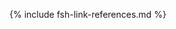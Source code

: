 [USCoreConditionEncounterDiagnosis]: http://hl7.org/fhir/us/core/STU5.0.1/StructureDefinition-us-core-condition-encounter-diagnosis.html
[USCoreConditionProblemsandHealthConcerns]: http://hl7.org/fhir/us/core/STU5.0.1/StructureDefinition-us-core-condition-problems-health-concerns.html
[USCoreLocation]: http://hl7.org/fhir/us/core/STU5.0.1/StructureDefinition-us-core-location.html
[USCoreOrganization]: http://hl7.org/fhir/us/core/STU5.0.1/StructureDefinition-us-core-organization.html
[USCorePatient]: http://hl7.org/fhir/us/core/STU5.0.1/StructureDefinition-us-core-patient.html
[USCorePractitioner]: http://hl7.org/fhir/us/core/STU5.0.1/StructureDefinition-us-core-practitioner.html
[USCorePractitionerRole]: http://hl7.org/fhir/us/core/STU5.0.1/StructureDefinition-us-core-practitionerrole.html
[USCoreBirthSex]: http://hl7.org/fhir/us/core/STU5.0.1/ValueSet-birthsex.html
[QuestionnaireResponse]: http://hl7.org/fhir/R4/questionnaireresponse.html
[PartialDatesAndTimes]: usage.html#partial-dates-and-times
[CityCodes]: usage.html#city-codes
[CountyCodes]: usage.html#county-codes
[StateLiterals]: usage.html#state-literals
[CountryLiterals]: usage.html#country-literals
[Note on missing data]: usage.html#specifying-none-of-the-above-and-missing-data
[Note on missing abnormal conditions of newborn data]: usage.html#abnormal-conditions-of-newborn
[Note on missing maternal morbidity data]: usage.html#maternal-morbidities
[Note on missing characteristics of labor and delivery data]: usage.html#characteristics-of-labor-and-delivery
[Note on missing pregnancy risk factors data]: usage.html#pregnancy-risk-factors
[Note on missing congenital anomaly data]: usage.html#congenital-anomalies-of-newborn
[Note on missing infections present data]: usage.html#infection-present-during-pregnancy
[Note on missing method of delivery data]: usage.html#method-of-delivery
[Note on missing obstetric procedures data]: usage.html#obstetric-procedures
[Handling of edit flags]: usage.html#handling-of-edit-flags
[Birth and Fetal Death Vital Reporting]: https://build.fhir.org/ig/HL7/fhir-bfdr
[Vital Records Common Library]: https://build.fhir.org/ig/HL7/vr-common-library
[Medicolegal Death Investigation]: https://build.fhir.org/ig/HL7/fhir-mdi-ig/
[Vital Records Death Reporting]: https://hl7.org/fhir/us/vrdr/
[PHVS_Occupation_CDC_Census2010VS]: https://phinvads.cdc.gov/vads/ViewValueSet.action?oid=2.16.840.1.114222.4.11.7186
[PHVS_Industry_CDC_Census2010VS]: https://phinvads.cdc.gov/vads/ViewValueSet.action?oid=2.16.840.1.114222.4.11.7187
[PHVS_Occupation_CDC_Census2012VS]: https://phinvads.cdc.gov/vads/ViewValueSet.action?oid=2.16.840.1.114222.4.11.8026
[PHVS_Industry_CDC_Census2012VS]: https://phinvads.cdc.gov/vads/ViewValueSet.action?oid=2.16.840.1.114222.4.11.8027
[PHVS_Occupation_CDC_Census2018VS]: https://phinvads.cdc.gov/vads/ViewValueSet.action?oid=2.16.840.1.114222.4.11.8065
[PHVS_Industry_CDC_Census2018VS]: https://phinvads.cdc.gov/vads/ViewValueSet.action?oid=2.16.840.1.114222.4.11.8066
[ACMESystemRejectVS]: ValueSet-vrdr-system-reject-vs.html
[VRFM]: https://build.fhir.org/ig/nightingaleproject/vital_records_fhir_messaging_ig/message.html#successful-death-record-submission
[HL7EncounterAdmitSourceVS]: http://hl7.org/fhir/ValueSet/encounter-admit-source
[USCoreDischargeDispositionVS]: http://hl7.org/fhir/us/core/ValueSet/us-core-discharge-disposition
[USCoreBirthSexVS]: http://hl7.org/fhir/us/core/ValueSet/birthsex
<!-- old terminology -->
[CodeSystemDeathPregnancyStatusVitalRecords]: http://hl7.org/fhir/us/vr-common-library/STU1.1/CodeSystem-CodeSystem-death-pregnancy-status-vr.html
[CodeSystemDeathReportingCodesVitalRecords]: http://hl7.org/fhir/us/vr-common-library/STU1.1/CodeSystem-CodeSystem-death-reporting-codes-vr.html
[CodeSystemIntentionalRejectVitalRecords]: http://hl7.org/fhir/us/vr-common-library/STU1.1/CodeSystem-CodeSystem-intentional-reject-vr.html
[CodeSystemLocalComponentCodesVitalRecords]: http://hl7.org/fhir/us/vr-common-library/STU1.1/CodeSystem-CodeSystem-local-component-codes-vr.html
[CodeSystemSystemRejectVitalRecords]: http://hl7.org/fhir/us/vr-common-library/STU1.1/CodeSystem-CodeSystem-system-reject-vr.html
[CodeSystemTransaxConversionVitalRecords]: http://hl7.org/fhir/us/vr-common-library/STU1.1/CodeSystem-CodeSystem-transax-conversion-vr.html
[ValueSetApgarTimingVitalRecords]: http://hl7.org/fhir/us/vr-common-library/STU1.1/ValueSet-ValueSet-apgar-timing-vr.html
[ValueSetCertifierTypesVitalRecords]: http://hl7.org/fhir/us/vr-common-library/STU1.1/ValueSet-ValueSet-certifier-types-vr.html
[ValueSetContributoryTobaccoUseVitalRecords]: http://hl7.org/fhir/us/vr-common-library/STU1.1/ValueSet-ValueSet-contributory-tobacco-use-vr.html
[ValueSetDateEstablishmentApproachVitalRecords]: http://hl7.org/fhir/us/vr-common-library/STU1.1/ValueSet-ValueSet-date-establishment-approach-vr.html
[ValueSetDeathPregnancyStatusVitalRecords]: http://hl7.org/fhir/us/vr-common-library/STU1.1/ValueSet-ValueSet-death-pregnancy-status-vr.html
[ValueSetIntentionalRejectVitalRecords]: http://hl7.org/fhir/us/vr-common-library/STU1.1/ValueSet-ValueSet-intentional-reject-vr.html
[ValueSetMannerOfDeathVitalRecords]: http://hl7.org/fhir/us/vr-common-library/STU1.1/ValueSet-ValueSet-manner-of-death-vr.html
[ValueSetPlaceOfDeathVitalRecords]: http://hl7.org/fhir/us/vr-common-library/STU1.1/ValueSet-ValueSet-place-of-death-vr.html
[ValueSetSystemRejectVitalRecords]: http://hl7.org/fhir/us/vr-common-library/STU1.1/ValueSet-ValueSet-system-reject-vr.html
[ValueSetTransaxConversionVitalRecords]: http://hl7.org/fhir/us/vr-common-library/STU1.1/ValueSet-ValueSet-transax-conversion-vr.html
[ValueSetTransportationIncidentRoleVitalRecords]: http://hl7.org/fhir/us/vr-common-library/STU1.1/ValueSet-ValueSet-transportation-incident-role-vr.html
<!-- old profiles/extensions -->
[ConditionEclampsiaHypertensionVitalRecords]: http://hl7.org/fhir/us/vr-common-library/STU1.1/StructureDefinition-Condition-eclampsia-hypertension-vr.html
[ConditionGestationalDiabetesVitalRecords]: http://hl7.org/fhir/us/vr-common-library/STU1.1/StructureDefinition-Condition-gestational-diabetes-vr.html
[ConditionGestationalHypertensionVitalRecords]: http://hl7.org/fhir/us/vr-common-library/STU1.1/StructureDefinition-Condition-gestational-hypertension-vr.html
[ConditionPrepregnancyDiabetesVitalRecords]: http://hl7.org/fhir/us/vr-common-library/STU1.1/StructureDefinition-Condition-prepregnancy-diabetes-vr.html
[ConditionPrepregnancyHypertensionVitalRecords]: http://hl7.org/fhir/us/vr-common-library/STU1.1/StructureDefinition-Condition-prepregnancy-hypertension-vr.html
[ExtensionDateDayVitalRecords]: http://hl7.org/fhir/us/vr-common-library/STU1.1/StructureDefinition-Extension-date-day-vr.html
[ExtensionDateMonthVitalRecords]: http://hl7.org/fhir/us/vr-common-library/STU1.1/StructureDefinition-Extension-date-month-vr.html
[ExtensionDateTimeVitalRecords]: http://hl7.org/fhir/us/vr-common-library/STU1.1/StructureDefinition-Extension-date-time-vr.html
[ExtensionDateYearVitalRecords]: http://hl7.org/fhir/us/vr-common-library/STU1.1/StructureDefinition-Extension-date-year-vr.html
[ExtensionPartialDateVitalRecords]: http://hl7.org/fhir/us/vr-common-library/STU1.1/StructureDefinition-Extension-partial-date-vr.html
[ExtensionPartialDateTimeVitalRecords]: http://hl7.org/fhir/us/vr-common-library/STU1.1/StructureDefinition-Extension-partial-date-time-vr.html
[ExtensionPatientFetalDeathVitalRecords]: http://hl7.org/fhir/us/vr-common-library/STU1.1/StructureDefinition-Extension-patient-fetal-death-vr.html
[ExtensionRelatedpersonBirthplaceVitalRecords]: http://hl7.org/fhir/us/vr-common-library/STU1.1/StructureDefinition-Extension-relatedperson-birthplace-vr.html
[ExtensionRelatedPersonDeceasedVitalRecords]: http://hl7.org/fhir/us/vr-common-library/STU1.1/StructureDefinition-Extension-relatedperson-deceased-vr.html
[ExtensionReportedParentAgeAtDeliveryVitalRecords]: http://hl7.org/fhir/us/vr-common-library/STU1.1/StructureDefinition-Extension-reported-parent-age-at-delivery-vr.html
[ExtensionWithinCityLimitsIndicatorVitalRecords]: http://hl7.org/fhir/us/vr-common-library/STU1.1/StructureDefinition-Extension-within-city-limits-indicator-vr.html
[LocationDeathVitalRecords]: http://hl7.org/fhir/us/vr-common-library/STU1.1/StructureDefinition-Location-death-vr.html
[LocationInjuryVitalRecords]: http://hl7.org/fhir/us/vr-common-library/STU1.1/StructureDefinition-Location-injury-vr.html
[ObservationApgarScoreVitalRecords]: http://hl7.org/fhir/us/vr-common-library/STU1.1/StructureDefinition-Observation-apgar-score-vr.html
[ObservationBirthWeightVitalRecords]: http://hl7.org/fhir/us/vr-common-library/STU1.1/StructureDefinition-Observation-birth-weight-vr.html
[ObservationCauseOfDeathPart1VitalRecords]: http://hl7.org/fhir/us/vr-common-library/STU1.1/StructureDefinition-Observation-cause-of-death-part1-vr.html
[ObservationContributingCauseOfDeathPart2VitalRecords]: http://hl7.org/fhir/us/vr-common-library/STU1.1/StructureDefinition-Observation-contributing-cause-of-death-part2-vr.html
[ObservationDeathDateVitalRecords]: http://hl7.org/fhir/us/vr-common-library/STU1.1/StructureDefinition-Observation-death-date-vr.html
[ObservationDecedentPregnancyVitalRecords]: http://hl7.org/fhir/us/vr-common-library/STU1.1/StructureDefinition-Observation-decedent-pregnancy-vr.html
[ObservationGestationalAgeAtDeliveryVitalRecords]: http://hl7.org/fhir/us/vr-common-library/STU1.1/StructureDefinition-Observation-gestational-age-at-delivery-vr.html
[ObservationInfantLivingVitalRecords]: http://hl7.org/fhir/us/vr-common-library/STU1.1/StructureDefinition-Observation-infant-living-vr.html
[ObservationInjuryIncidentVitalRecords]: http://hl7.org/fhir/us/vr-common-library/STU1.1/StructureDefinition-Observation-injury-incident-vr.html
[ObservationLastMenstrualPeriodVitalRecords]: http://hl7.org/fhir/us/vr-common-library/STU1.1/StructureDefinition-Observation-last-menstrual-period-vr.html
[ObservationMannerOfDeathVitalRecords]: http://hl7.org/fhir/us/vr-common-library/STU1.1/StructureDefinition-Observation-manner-of-death-vr.html
[ObservationMotherDeliveryWeightVitalRecords]: http://hl7.org/fhir/us/vr-common-library/STU1.1/StructureDefinition-Observation-mother-delivery-weight-vr.html
[ObservationMotherHeightVitalRecords]: http://hl7.org/fhir/us/vr-common-library/STU1.1/StructureDefinition-Observation-mother-height-vr.htm
[ObservationMotherPrepregnancyWeightVitalRecords]: http://hl7.org/fhir/us/vr-common-library/STU1.1/StructureDefinition-Observation-mother-prepregnancy-weight-vr.html
[ObservationNoneOfSpecifiedPregnancyRiskFactorsVitalRecords]: http://hl7.org/fhir/us/vr-common-library/STU1.1/StructureDefinition-Observation-none-of-specified-pregnancy-risk-factors-vr.html
[ObservationNumberBirthsNowDeadVitalRecords]: http://hl7.org/fhir/us/vr-common-library/STU1.1/StructureDefinition-Observation-number-births-now-dead-vr.html
[ObservationNumberBirthsNowLivingVitalRecords]: http://hl7.org/fhir/us/vr-common-library/STU1.1/StructureDefinition-Observation-number-births-now-living-vr.html
[ObservationNumberFetalDeathsThisDeliveryVitalRecords]: http://hl7.org/fhir/us/vr-common-library/STU1.1/StructureDefinition-Observation-number-fetal-deaths-this-delivery-vr.html
[ObservationNumberLiveBirthsThisDeliveryVitalRecords]: http://hl7.org/fhir/us/vr-common-library/STU1.1/StructureDefinition-Observation-number-live-births-this-delivery-vr.html
[ObservationNumberOtherPregnancyOutcomesVitalRecords]: http://hl7.org/fhir/us/vr-common-library/STU1.1/StructureDefinition-Observation-number-other-pregnancy-outcomes-vr.html
[ObservationNumberPrenatalVisitsVitalRecords]: http://hl7.org/fhir/us/vr-common-library/STU1.1/StructureDefinition-Observation-number-prenatal-visits-vr.html
[ObservationNumberPreviousCesareansVitalRecords]: http://hl7.org/fhir/us/vr-common-library/STU1.1/StructureDefinition-Observation-number-previous-cesareans-vr.html
[ObservationParentEducationLevelVitalRecords]: http://hl7.org/fhir/us/vr-common-library/STU1.1/StructureDefinition-Observation-parent-education-level-vr.html
[ObservationPluralityVitalRecords]: http://hl7.org/fhir/us/vr-common-library/STU1.1/StructureDefinition-Observation-plurality-vr.html
[ObservationPreviousCesareanVitalRecords]: http://hl7.org/fhir/us/vr-common-library/STU1.1/StructureDefinition-Observation-previous-cesarean-vr.html
[ObservationPreviousPretermBirthVitalRecords]: http://hl7.org/fhir/us/vr-common-library/STU1.1/StructureDefinition-Observation-previous-preterm-birth-vr.html
[ObservationRaceVitalRecords]: http://hl7.org/fhir/us/vr-common-library/STU1.1/StructureDefinition-Observation-race-vr.html
[ObservationTabulatedEthnicityVitalRecords]: http://hl7.org/fhir/us/vr-common-library/STU1.1/StructureDefinition-Observation-tabulated-ethnicity-vr.html
[ParametersCodingStatusValuesVitalRecords]: http://hl7.org/fhir/us/vr-common-library/STU1.1/StructureDefinition-Parameters-coding-status-values-vr.html
[PatientDecedentFetusVitalRecords]: http://hl7.org/fhir/us/vr-common-library/STU1.1/StructureDefinition-Patient-decedent-fetus-vr.html
[ProcedureArtificialInseminationVitalRecords]: http://hl7.org/fhir/us/vr-common-library/STU1.1/StructureDefinition-Procedure-artificial-insemination-vr.html
[ProcedureAssistedFertilizationVitalRecords]: http://hl7.org/fhir/us/vr-common-library/STU1.1/StructureDefinition-Procedure-assisted-fertilization-vr.html
[ProcedureDeathCertificationVitalRecords]: http://hl7.org/fhir/us/vr-common-library/STU1.1/StructureDefinition-Procedure-death-certification-vr.html
[ProcedureInfertilityTreatmentVitalRecords]: http://hl7.org/fhir/us/vr-common-library/STU1.1/StructureDefinition-Procedure-infertility-treatment-vr.html
[RelatedPersonFatherNaturalVitalRecords]: http://hl7.org/fhir/us/vr-common-library/STU1.1/StructureDefinition-RelatedPerson-father-natural-vr.html
[RelatedPersonMotherGestationalVitalRecords]: http://hl7.org/fhir/us/vr-common-library/STU1.1/StructureDefinition-RelatedPerson-mother-gestational-vr.html
[RelatedPersonParentVitalRecords]: http://hl7.org/fhir/us/vr-common-library/STU1.1/StructureDefinition-RelatedPerson-parent-vr.html
<!-- BFDR Profiles/Extensions-->
[ConditionChorioamnionitis]: http://build.fhir.org/ig/HL7/fhir-bfdr/StructureDefinition-Condition-chorioamnionitis.html
[ConditionCongenitalAnomalyOfNewborn]: http://build.fhir.org/ig/HL7/fhir-bfdr/StructureDefinition-Condition-congenital-anomaly-of-newborn.html
[ConditionEclampsiaHypertension]: http://build.fhir.org/ig/HL7/fhir-bfdr/StructureDefinition-Condition-eclampsia-hypertension.html
[ConditionFetalDeathCauseOrCondition]: http://build.fhir.org/ig/HL7/fhir-bfdr/StructureDefinition-Condition-fetal-death-cause-or-condition.html
[ConditionFetalDeathOtherCauseOrCondition]: http://build.fhir.org/ig/HL7/fhir-bfdr/StructureDefinition-Condition-fetal-death-other-cause-or-condition.html
[ConditionGestationalDiabetes]: http://build.fhir.org/ig/HL7/fhir-bfdr/StructureDefinition-Condition-gestational-diabetes.html
[ConditionGestationalHypertension]: http://build.fhir.org/ig/HL7/fhir-bfdr/StructureDefinition-Condition-gestational-hypertension.html
[ConditionInfectionPresentDuringPregnancy]: http://build.fhir.org/ig/HL7/fhir-bfdr/StructureDefinition-Condition-infection-present-during-pregnancy.html
[ConditionPerinealLaceration]: http://build.fhir.org/ig/HL7/fhir-bfdr/StructureDefinition-Condition-perineal-laceration.html
[ConditionPrepregnancyDiabetes]: http://build.fhir.org/ig/HL7/fhir-bfdr/StructureDefinition-Condition-prepregnancy-diabetes.html
[ConditionPrepregnancyHypertension]: http://build.fhir.org/ig/HL7/fhir-bfdr/StructureDefinition-Condition-prepregnancy-hypertension.html
[ConditionRupturedUterus]: http://build.fhir.org/ig/HL7/fhir-bfdr/StructureDefinition-Condition-ruptured-uterus.html
[ConditionSeizure]: http://build.fhir.org/ig/HL7/fhir-bfdr/StructureDefinition-Condition-seizure.html
[CoveragePrincipalPayerDelivery]: http://build.fhir.org/ig/HL7/fhir-bfdr/StructureDefinition-Coverage-principal-payer-delivery.html
[EncounterBirth]: http://build.fhir.org/ig/HL7/fhir-bfdr/StructureDefinition-Encounter-birth.html
[Encounter_Maternity]: http://build.fhir.org/ig/HL7/fhir-bfdr/StructureDefinition-Encounter-maternity.html
[ExtensionDateFiledByRegistrar]: http://build.fhir.org/ig/HL7/fhir-bfdr/StructureDefinition-Extension-date-filed-by-registrar.html
[ExtensionDatereceivedByRegistrar]: http://build.fhir.org/ig/HL7/fhir-bfdr/StructureDefinition-Extension-date-received-by-registrar.html
[ExtensionEncounterMaternityReference]: http://build.fhir.org/ig/HL7/fhir-bfdr/StructureDefinition-Extension-encounter-maternity-reference.html
[ExtensionFetalDeathLocalFileNumber]: http://build.fhir.org/ig/HL7/fhir-bfdr/StructureDefinition-Extension-fetal-death-local-file-number.html
[ExtensionFetalDeathReportNumber]: http://build.fhir.org/ig/HL7/fhir-bfdr/StructureDefinition-Extension-fetal-death-report-number.html
[ExtensionLiveBirthCertificateNumber]: http://build.fhir.org/ig/HL7/fhir-bfdr/StructureDefinition-Extension-live-birth-certificate-number.html
[ExtensionLiveBirthLocalFileNumber]: http://build.fhir.org/ig/HL7/fhir-bfdr/StructureDefinition-Extension-live-birth-local-file-number.html
[ObservationSteroidsFetalLungMaturation]: http://build.fhir.org/ig/HL7/fhir-bfdr/StructureDefinition-Observation-steroids-fetal-lung-maturation.html
[ObservationAntibioticsAdministeredDuringLabor]: http://build.fhir.org/ig/HL7/fhir-bfdr/StructureDefinition-Observation-antibiotics-during-labor.html
[ObservationApgarScore]: http://build.fhir.org/ig/HL7/fhir-bfdr/StructureDefinition-Observation-apgar-score.html
[ObservationAutopsyHistologicalExamResultsUsed]: http://build.fhir.org/ig/HL7/fhir-bfdr/StructureDefinition-Observation-autopsy-histological-exam-results-used.html
[ObservationBirthWeight]: http://build.fhir.org/ig/HL7/fhir-bfdr/StructureDefinition-Observation-birth-weight.html
[ObservationCigaretteSmokingBeforeDuringPregnancy]: http://build.fhir.org/ig/HL7/fhir-bfdr/StructureDefinition-Observation-cigarette-smoking-before-during-pregnancy.html
[ObservationCodedInitiatingFetalDeathCauseOrCondition]: http://build.fhir.org/ig/HL7/fhir-bfdr/StructureDefinition-Observation-coded-initiating-fetal-death-cause-or-condition.html
[ObservationCodedOtherFetalDeathCauseOrCondition]: http://build.fhir.org/ig/HL7/fhir-bfdr/StructureDefinition-Observation-coded-other-fetal-death-cause-or-condition.html
[ObservationDateOfFirstPrenatalCareVisit]: http://build.fhir.org/ig/HL7/fhir-bfdr/StructureDefinition-Observation-date-of-first-prenatal-care-visit.html
[ObservationDateOfLastLiveBirth]: http://build.fhir.org/ig/HL7/fhir-bfdr/StructureDefinition-Observation-date-of-last-live-birth.html
[ObservationDateOfLastOtherPregnancyOutcome]: http://build.fhir.org/ig/HL7/fhir-bfdr/StructureDefinition-Observation-date-of-last-other-pregnancy-outcome.html
[ObservationFetalDeathTimePoint]: http://build.fhir.org/ig/HL7/fhir-bfdr/StructureDefinition-Observation-fetal-death-time-point.html
[ObservationFetalPresentation]: http://build.fhir.org/ig/HL7/fhir-bfdr/StructureDefinition-Observation-fetal-presentation.html
[ObservationGestationalAgeAtDelivery]: http://build.fhir.org/ig/HL7/fhir-bfdr/StructureDefinition-Observation-gestational-age-at-delivery.html
[ObservationHistologicalPlacentalExamPerformed]: http://build.fhir.org/ig/HL7/fhir-bfdr/StructureDefinition-Observation-histological-placental-exam-performed.html
[ObservationICUAdmission]: http://build.fhir.org/ig/HL7/fhir-bfdr/StructureDefinition-Observation-icu-admission.html
[ObservationInfantBreastfedAtDischarge]: http://build.fhir.org/ig/HL7/fhir-bfdr/StructureDefinition-Observation-infant-breastfed-at-discharge.html
[ObservationInfantLiving]: http://build.fhir.org/ig/HL7/fhir-bfdr/StructureDefinition-Observation-infant-living.html
[ObservationLaborTrialAttempted]: http://build.fhir.org/ig/HL7/fhir-bfdr/StructureDefinition-Observation-labor-trial-attempted.html
[ObservationLastMenstrualPeriod]: http://build.fhir.org/ig/HL7/fhir-bfdr/StructureDefinition-Observation-last-menstrual-period.html
[ObservationMethodOfDisposition]: http://build.fhir.org/ig/HL7/fhir-bfdr/StructureDefinition-Observation-method-of-disposition.html
[ObservationMotherDeliveryWeight]: http://build.fhir.org/ig/HL7/fhir-bfdr/StructureDefinition-Observation-mother-delivery-weight.html
[ObservationMotherHeight]: http://build.fhir.org/ig/HL7/fhir-bfdr/StructureDefinition-Observation-mother-height.html
[ObservationMotherMarriedDuringPregnancy]: http://build.fhir.org/ig/HL7/fhir-bfdr/StructureDefinition-Observation-mother-married-during-pregnancy.html
[ObservationMotherPrepregnancyWeight]: http://build.fhir.org/ig/HL7/fhir-bfdr/StructureDefinition-Observation-mother-prepregnancy-weight.html
[ObservationMotherReceivedWICFood]: http://build.fhir.org/ig/HL7/fhir-bfdr/StructureDefinition-Observation-mother-received-wic-food.html
[ObservationNICUAdmission]: http://build.fhir.org/ig/HL7/fhir-bfdr/StructureDefinition-Observation-nicu-admission.html
[ObservationNoneOfSpecifiedAbnormalConditionsOfNewborn]: http://build.fhir.org/ig/HL7/fhir-bfdr/StructureDefinition-Observation-none-of-specified-abnormal-conditions-of-newborn.html
[ObservationNoneOfSpecifiedCharacteristicsOfLaborAndDelivery]: http://build.fhir.org/ig/HL7/fhir-bfdr/StructureDefinition-Observation-none-of-specified-characteristics-labor-delivery.html
[ObservationNoneOfSpecifiedCongenitalAnomoliesOfTheNewborn]: http://build.fhir.org/ig/HL7/fhir-bfdr/StructureDefinition-Observation-None-congenital-anomolies-of-the-newborn.html
[ObservationNoneOfSpecifiedInfectionsPresentDuringPregnancy]: http://build.fhir.org/ig/HL7/fhir-bfdr/StructureDefinition-Observation-no-infections-present-during-pregnancy.html
[ObservationNoneOfSpecifiedMaternalMorbidities]: http://build.fhir.org/ig/HL7/fhir-bfdr/StructureDefinition-Observation-none-of-specified-maternal-morbidities.html
[ObservationNoneOfSpecifiedObstetricProcedures]: http://build.fhir.org/ig/HL7/fhir-bfdr/StructureDefinition-Observation-none-of-specified-obstetric-procedures.html
[ObservationNoneOfSpecifiedPregnancyRiskFactors]: http://build.fhir.org/ig/HL7/fhir-bfdr/StructureDefinition-Observation-none-of-specified-pregnancy-risk-factors.html
[ObservationNumberBirthsNowDead]: http://build.fhir.org/ig/HL7/fhir-bfdr/StructureDefinition-Observation-number-births-now-dead.html
[ObservationNumberBirthsNowLiving]: http://build.fhir.org/ig/HL7/fhir-bfdr/StructureDefinition-Observation-number-births-now-living.html
[ObservationNumberFetalDeathsThisDelivery]: http://build.fhir.org/ig/HL7/fhir-bfdr/StructureDefinition-Observation-number-fetal-deaths-this-delivery.html
[ObservationNumberLiveBirthsThisDelivery]: http://build.fhir.org/ig/HL7/fhir-bfdr/StructureDefinition-Observation-number-live-births-this-delivery.html
[ObservationNumberOtherPregnancyOutcomes]: http://build.fhir.org/ig/HL7/fhir-bfdr/StructureDefinition-Observation-number-other-pregnancy-outcomes.html
[ObservationNumberPrenatalVisits]: http://build.fhir.org/ig/HL7/fhir-bfdr/StructureDefinition-Observation-number-prenatal-visits.html
[ObservationNumberPreviousCesareans]: http://build.fhir.org/ig/HL7/fhir-bfdr/StructureDefinition-Observation-number-previous-cesareans.html
[ObservationPaternityAcknowledgementSigned]: http://build.fhir.org/ig/HL7/fhir-bfdr/StructureDefinition-Observation-paternity-acknowledgement-signed.html
[ObservationPlannedToDeliverAtHome]: http://build.fhir.org/ig/HL7/fhir-bfdr/StructureDefinition-Observation-planned-to-deliver-at-home.html
[ObservationPreviousCesarean]: http://build.fhir.org/ig/HL7/fhir-bfdr/StructureDefinition-Observation-previous-cesarean.html
[ObservationPreviousPretermBirth]: http://build.fhir.org/ig/HL7/fhir-bfdr/StructureDefinition-Observation-previous-preterm-birth.html
[ObservationSSNRequestedForChild]: http://build.fhir.org/ig/HL7/fhir-bfdr/StructureDefinition-Observation-ssn-requested-for-child.html
[ObservationUnknownFinalRouteMethodDelivery]: http://build.fhir.org/ig/HL7/fhir-bfdr/StructureDefinition-Observation-unknown-final-route-and-method-of-delivery.html
[PatientDecedentFetus]: http://build.fhir.org/ig/HL7/fhir-bfdr/StructureDefinition-Patient-decedent-fetus.html
[ProcedureAntibioticSuspectedNeonatalSepsis]: http://build.fhir.org/ig/HL7/fhir-bfdr/StructureDefinition-Procedure-antibiotic-suspected-neonatal-sepsis.html
[ProcedureArtificialInsemination]: http://build.fhir.org/ig/HL7/fhir-bfdr/StructureDefinition-Procedure-artificial-insemination.html
[ProcedureAssistedFertilization]: http://build.fhir.org/ig/HL7/fhir-bfdr/StructureDefinition-Procedure-assisted-fertilization.html
[ProcedureAssistedVentilationFollowingDelivery]: http://build.fhir.org/ig/HL7/fhir-bfdr/StructureDefinition-Procedure-assisted-ventilation-following-delivery.html
[ProcedureAssistedVentilationMoreThanSixHours]: http://build.fhir.org/ig/HL7/fhir-bfdr/StructureDefinition-Procedure-assisted-ventilation-more-than-six-hours.html
[ProcedureAugmentationOfLabor]: http://build.fhir.org/ig/HL7/fhir-bfdr/StructureDefinition-Procedure-augmentation-of-labor.html
[ProcedureBloodTransfusion]: http://build.fhir.org/ig/HL7/fhir-bfdr/StructureDefinition-Procedure-blood-transfusion.html
[ProcedureEpiduralOrSpinalAnesthesia]: http://build.fhir.org/ig/HL7/fhir-bfdr/StructureDefinition-Procedure-epidural-or-spinal-anesthesia.html
[ProcedureFinalRouteMethodDelivery]: http://build.fhir.org/ig/HL7/fhir-bfdr/StructureDefinition-Procedure-final-route-method-delivery.html
[ProcedureInductionOfLabor]: http://build.fhir.org/ig/HL7/fhir-bfdr/StructureDefinition-Procedure-induction-of-labor.html
[ProcedureInfertilityTreatment]: http://build.fhir.org/ig/HL7/fhir-bfdr/StructureDefinition-Procedure-infertility-treatment.html
[ProcedureObstetric]: http://build.fhir.org/ig/HL7/fhir-bfdr/StructureDefinition-Procedure-obstetric.html
[ProcedureSurfactantReplacementTherapy]: http://build.fhir.org/ig/HL7/fhir-bfdr/StructureDefinition-Procedure-surfactant-replacement-therapy.html
[ProcedureUnplannedHysterectomy]: http://build.fhir.org/ig/HL7/fhir-bfdr/StructureDefinition-Procedure-unplanned-hysterectomy.html
<!-- BFDR Terminology -->
[AbnormalConditionsNewbornCS]: http://build.fhir.org/ig/HL7/fhir-bfdr/CodeSystem-CodeSystem-abnormal-conditions-newborn.html
[BirthAndFetalDeathFinancialClassCS]: http://build.fhir.org/ig/HL7/fhir-bfdr/CodeSystem-CodeSystem-vr-birth-and-fetal-death-financial-class.html
[BirthDeliveryOccurredCS]: http://build.fhir.org/ig/HL7/fhir-bfdr/CodeSystem-CodeSystem-vr-birth-delivery-occurred.html
[FetalDeathCauseOrConditionCS]: http://build.fhir.org/ig/HL7/fhir-bfdr/CodeSystem-CodeSystem-vr-fetal-death-cause-or-condition.html
[InformantRelationshipToMotherCS]: http://build.fhir.org/ig/HL7/fhir-bfdr/CodeSystem-CodeSystem-informant-relationship-to-mother.html
[ApgarTimingVS]: http://build.fhir.org/ig/HL7/fhir-bfdr/ValueSet-ValueSet-apgar-timing.html
[BirthAndFetalDeathFinancialClassVS]: http://build.fhir.org/ig/HL7/fhir-bfdr/ValueSet-ValueSet-birth-and-fetal-death-financial-class.html
[BirthAttendantTitlesVS]: http://build.fhir.org/ig/HL7/fhir-bfdr/ValueSet-ValueSet-birth-attendant-titles.html
[BirthDeliveryOccurredVS]: http://build.fhir.org/ig/HL7/fhir-bfdr/ValueSet-ValueSet-birth-delivery-occurred.html
[BirthWeightEditFlagsVS]: http://build.fhir.org/ig/HL7/fhir-bfdr/ValueSet-ValueSet-birth-weight-edit-flags.html
[CigaretteSmokingBeforeAndDuringPregnancyVS]: http://build.fhir.org/ig/HL7/fhir-bfdr/ValueSet-cigarette-smoking-before-during-pregnancy.html
[DeliveryRoutesVS]: http://build.fhir.org/ig/HL7/fhir-bfdr/ValueSet-ValueSet-delivery-routes.html
[EstimateOfGestationEditFlagsVS]: http://build.fhir.org/ig/HL7/fhir-bfdr/ValueSet-ValueSet-estimate-of-gestation-edit-flags.html
[FathersDateOfBirthEditFlagsVS]: http://build.fhir.org/ig/HL7/fhir-bfdr/ValueSet-ValueSet-fathers-date-of-birth-edit-flags.html
[FetalDeathCauseOrConditionVS]: http://build.fhir.org/ig/HL7/fhir-bfdr/ValueSet-ValueSet-fetal-death-cause-or-condition.html
[FetalDeathTimePointsVS]: http://build.fhir.org/ig/HL7/fhir-bfdr/ValueSet-ValueSet-fetal-death-time-points.html
[FetalPresentationsVS]: http://build.fhir.org/ig/HL7/fhir-bfdr/ValueSet-ValueSet-fetal-presentations.html
[HistologicalPlacentalExaminationVS]: http://build.fhir.org/ig/HL7/fhir-bfdr/ValueSet-ValueSet-histological-placental-examination.html
[InfectionsDuringPregnancyLiveBirthVS]: http://build.fhir.org/ig/HL7/fhir-bfdr/ValueSet-ValueSet-infections-during-pregnancy-live-birth.html
[InformantRelationshipToMotherVS]: http://build.fhir.org/ig/HL7/fhir-bfdr/ValueSet-ValueSet-informant-relationship-to-mother.html
[MothersDateOfBirthEditFlagsVS]: http://build.fhir.org/ig/HL7/fhir-bfdr/ValueSet-ValueSet-mothers-date-of-birth-edit-flags.html
[NewbornCongenitalAnomaliesVS]: http://build.fhir.org/ig/HL7/fhir-bfdr/ValueSet-ValueSet-newborn-congenital-anomalies.html
[NumberPreviousCesareansEditFlagsVS]: http://build.fhir.org/ig/HL7/fhir-bfdr/ValueSet-ValueSet-number-previous-cesareans-edit-flags.html
[ValueSetObstetricProcedureOutcome]: http://build.fhir.org/ig/HL7/fhir-bfdr/ValueSet-ValueSet-obstetric-procedure-outcome.html
[ObstetricProcedureVS]: http://build.fhir.org/ig/HL7/fhir-bfdr/ValueSet-ValueSet-obstetric-procedure.html
[PluralityEditFlagsVS]: http://build.fhir.org/ig/HL7/fhir-bfdr/ValueSet-ValueSet-plurality-edit-flags.html
[PregnancyReportEditFlagsVS]: http://build.fhir.org/ig/HL7/fhir-bfdr/ValueSet-ValueSet-pregnancy-report-edit-flags.html
<!-- VRDR Profiles -->
[CodingStatusValues]: http://build.fhir.org/ig/HL7/vrdr/StructureDefinition-vrdr-coding-status-values.html
[DeathLocation]: http://build.fhir.org/ig/HL7/vrdr/StructureDefinition-vrdr-death-location.html
[InjuryLocation]: http://build.fhir.org/ig/HL7/vrdr/StructureDefinition-vrdr-injury-location.html
[CauseOfDeathPart1]: http://build.fhir.org/ig/HL7/vrdr/StructureDefinition-vrdr-cause-of-death-part1.html
[CauseOfDeathPart2]: http://build.fhir.org/ig/HL7/vrdr/StructureDefinition-vrdr-cause-of-death-part2.html
[DeathDate]: http://build.fhir.org/ig/HL7/vrdr/StructureDefinition-vrdr-death-date.html
[DecedentPregnancyStatus]: http://build.fhir.org/ig/HL7/vrdr/StructureDefinition-vrdr-decedent-pregnancy-status.html
[InjuryIncident]: http://build.fhir.org/ig/HL7/vrdr/StructureDefinition-vrdr-injury-incident.html
[MannerOfDeath]: http://build.fhir.org/ig/HL7/vrdr/StructureDefinition-vrdr-manner-of-death.html
[DeathCertification]: http://build.fhir.org/ig/HL7/vrdr/StructureDefinition-vrdr-death-certification.html
<!-- VRDR Terminology -->
[DeathPregnancyStatusCS]: https://build.fhir.org/ig/HL7/vrdr/CodeSystem-CodeSystem-death-pregnancy-status.html
[IntentionalRejectCS]: https://build.fhir.org/ig/HL7/vrdr/CodeSystem-vrdr-intentional-reject-cs.html
[ObservationsCS]: https://build.fhir.org/ig/HL7/vrdr/CodeSystem-vrdr-observations-cs.html
[SystemRejectCS]: https://build.fhir.org/ig/HL7/vrdr/CodeSystem-vrdr-system-reject-cs.html
[TransaxConversionCS]: https://build.fhir.org/ig/HL7/vrdr/CodeSystem-vrdr-transax-conversion-cs.html
[CertifierTypesVS]: https://build.fhir.org/ig/HL7/vrdr/ValueSet-vrdr-certifier-types-vs.html
[ContributoryTobaccoUseVS]: https://build.fhir.org/ig/HL7/vrdr/ValueSet-vrdr-contributory-tobacco-use-vs.html
[DateOfDeathDeterminationMethodsVS]: https://build.fhir.org/ig/HL7/vrdr/ValueSet-vrdr-date-of-death-determination-methods-vs.html
[DeathPregnancyStatusVS]: https://build.fhir.org/ig/HL7/vrdr/ValueSet-vrdr-pregnancy-status-vs.html
[IntentionalRejectVS]: https://build.fhir.org/ig/HL7/vrdr/ValueSet-vrdr-intentional-reject-vs.html
[MannerOfDeathVS]: https://build.fhir.org/ig/HL7/vrdr/ValueSet-vrdr-manner-of-death-vs.html
[PlaceOfDeathVS]: https://build.fhir.org/ig/HL7/vrdr/ValueSet-vrdr-place-of-death-vs.html
[SystemRejectVS]: https://build.fhir.org/ig/HL7/vrdr/ValueSet-vrdr-system-reject-vs.html
[TransaxConversionVS]: https://build.fhir.org/ig/HL7/vrdr/ValueSet-vrdr-transax-conversion-vs.html
[TransportationIncidentRoleVS]: https://build.fhir.org/ig/HL7/vrdr/ValueSet-vrdr-transportation-incident-role-vs.html
<!-- MDI Terminology -->
[CodeSystemMDI]: https://build.fhir.org/ig/HL7/fhir-mdi-ig/CodeSystem-CodeSystem-vr-codes.html
{% include fsh-link-references.md %}
